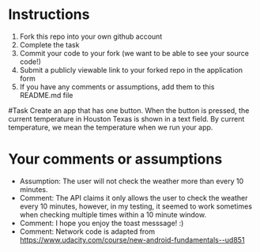 # Instructions
1. Fork this repo into your own github account
2. Complete the task
3. Commit your code to your fork (we want to be able to see your source code!)
4. Submit a publicly viewable link to your forked repo in the application form
5. If you have any comments or assumptions, add them to this README.md file

#Task
Create an app that has one button. When the button is pressed, the current temperature in Houston Texas is shown in a text field. By current temperature, we mean the temperature when we run your app.

# Your comments or assumptions
- Assumption: The user will not check the weather more than every 10 minutes.
- Comment: The API claims it only allows the user to check the weather every 10 minutes, however, in my testing, it seemed to work sometimes when checking multiple times within a 10 minute window.
- Comment: I hope you enjoy the toast messsage! :)
- Comment: Network code is adapted from https://www.udacity.com/course/new-android-fundamentals--ud851
